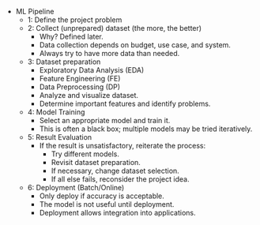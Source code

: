 * ML Pipeline
    * 1: Define the project problem
    * 2: Collect (unprepared) dataset (the more, the better)
      * Why? Defined later.
      * Data collection depends on budget, use case, and system.
      * Always try to have more data than needed.
    * 3: Dataset preparation
      * Exploratory Data Analysis (EDA)
      * Feature Engineering (FE)
      * Data Preprocessing (DP)
      * Analyze and visualize dataset.
      * Determine important features and identify problems.
    * 4: Model Training
      * Select an appropriate model and train it.
      * This is often a black box; multiple models may be tried iteratively.
    * 5: Result Evaluation
      * If the result is unsatisfactory, reiterate the process:
         - Try different models.
         - Revisit dataset preparation.
         - If necessary, change dataset selection.
         - If all else fails, reconsider the project idea.
    * 6: Deployment (Batch/Online)
      * Only deploy if accuracy is acceptable.
      * The model is not useful until deployment.
      * Deployment allows integration into applications.
